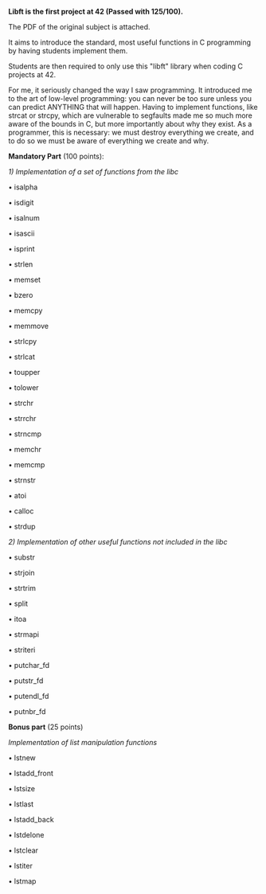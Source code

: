 **Libft is the first project at 42 (Passed with 125/100).**

The PDF of the original subject is attached.

It aims to introduce the standard, most useful functions in C programming by having students implement them.

Students are then required to only use this "libft" library when coding C projects at 42.

For me, it seriously changed the way I saw programming. It introduced me to the art of low-level programming: you can never be too sure unless you can predict ANYTHING that will happen. Having to implement functions, like strcat or strcpy, which are vulnerable to segfaults made me so much more aware of the bounds in C, but more importantly about why they exist. As a programmer, this is necessary: we must destroy everything we create, and to do so we must be aware of everything we create and why.


**Mandatory Part** (100 points):

_1) Implementation of a set of functions from the libc_
   
• isalpha

• isdigit

• isalnum

• isascii

• isprint

• strlen

• memset

• bzero

• memcpy

• memmove

• strlcpy

• strlcat

• toupper

• tolower

• strchr

• strrchr

• strncmp

• memchr

• memcmp

• strnstr

• atoi

• calloc

• strdup

_2) Implementation of other useful functions not included in the libc_

• substr

• strjoin

• strtrim

• split

• itoa

• strmapi

• striteri

• putchar_fd

• putstr_fd

• putendl_fd

• putnbr_fd


**Bonus part** (25 points)

_Implementation of list manipulation functions_

• lstnew

• lstadd_front

• lstsize

• lstlast

• lstadd_back

• lstdelone

• lstclear

• lstiter

• lstmap

